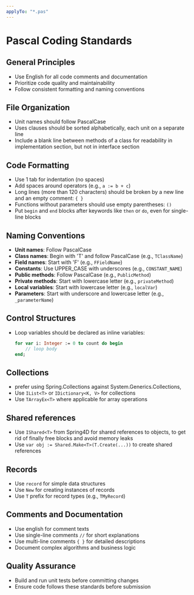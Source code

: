 ```yaml
---
applyTo: "*.pas"
---
```


# Pascal Coding Standards

## General Principles
* Use English for all code comments and documentation
* Prioritize code quality and maintainability
* Follow consistent formatting and naming conventions

## File Organization
* Unit names should follow PascalCase
* Uses clauses should be sorted alphabetically, each unit on a separate line
* Include a blank line between methods of a class for readability in implementation section, but not in interface section 

## Code Formatting
* Use 1 tab for indentation (no spaces)
* Add spaces around operators (e.g., `a := b + c`)
* Long lines (more than 120 characters) should be broken by a new line and an empty comment: `{ }`
* Functions without parameters should use empty parentheses: `()`
* Put `begin` and `end` blocks after keywords like `then` or `do`, even for single-line blocks

## Naming Conventions
* **Unit names**: Follow PascalCase
* **Class names**: Begin with 'T' and follow PascalCase (e.g., `TClassName`)
* **Field names**: Start with 'F' (e.g., `FFieldName`)
* **Constants**: Use UPPER_CASE with underscores (e.g., `CONSTANT_NAME`)
* **Public methods**: Follow PascalCase (e.g., `PublicMethod`)
* **Private methods**: Start with lowercase letter (e.g., `privateMethod`)
* **Local variables**: Start with lowercase letter (e.g., `localVar`)
* **Parameters**: Start with underscore and lowercase letter (e.g., `_parameterName`)

## Control Structures
* Loop variables should be declared as inline variables:
  ```pascal
  for var i: Integer := 0 to count do begin
      // loop body
  end;
  ```

## Collections
* prefer using Spring.Collections against System.Generics.Collections,
* Use `IList<T>` or `IDictionary<K, V>` for collections
* Use `TArrayEx<T>` where applicable for array operations

## Shared references
* Use `IShared<T>` from Spring4D for shared references to objects, to get rid of finally free blocks and avoid memory leaks
* Use `var obj := Shared.Make<T>(T.Create(...))` to create shared references

## Records
* Use `record` for simple data structures
* Use `New` for creating instances of records
* Use `T` prefix for record types (e.g., `TMyRecord`)

## Comments and Documentation
* Use english for comment texts
* Use single-line comments `//` for short explanations
* Use multi-line comments `{ }` for detailed descriptions
* Document complex algorithms and business logic

## Quality Assurance
* Build and run unit tests before committing changes
* Ensure code follows these standards before submission
